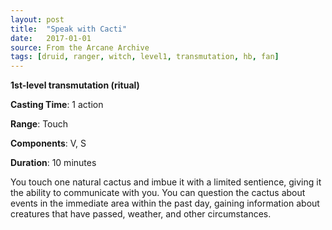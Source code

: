 ```yaml
---
layout: post
title:  "Speak with Cacti"
date:   2017-01-01
source: From the Arcane Archive
tags: [druid, ranger, witch, level1, transmutation, hb, fan]
---
```


**1st-level transmutation (ritual)**

**Casting Time**: 1 action

**Range**: Touch

**Components**: V, S

**Duration**: 10 minutes

You touch one natural cactus and imbue it with a limited sentience, giving it the ability to communicate with you. You can question the cactus about events in the immediate area within the past day, gaining information about creatures that have passed, weather, and other circumstances.
